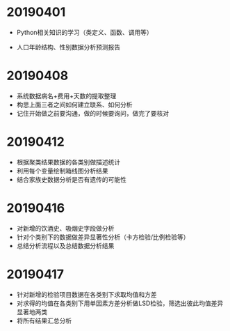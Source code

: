 # 20190401

-  Python相关知识的学习（类定义、函数、调用等）

-  人口年龄结构、性别数据分析预测报告

# 20190408

- 系统数据病名+费用+天数的提取整理
- 构思上面三者之间如何建立联系、如何分析
- 记住开始做之前要沟通，做的时候要询问，做完了要核对

# 20190412

- 根据聚类结果数据的各类别做描述统计
- 利用每个变量绘制箱线图分析结果
- 结合家族史数据分析是否有遗传的可能性

# 20190416

- 对新增的饮酒史、吸烟史字段做分析
- 针对个类别下的数据做差异显著性分析（卡方检验/比例检验等）
- 总结分析流程以及总结数据分析结果

# 20190417

- 针对新增的检验项目数据在各类别下求取均值和方差
- 对求得的均值在各类别下用单因素方差分析做LSD检验，筛选出彼此均值差异显著地两类
- 将所有结果汇总分析